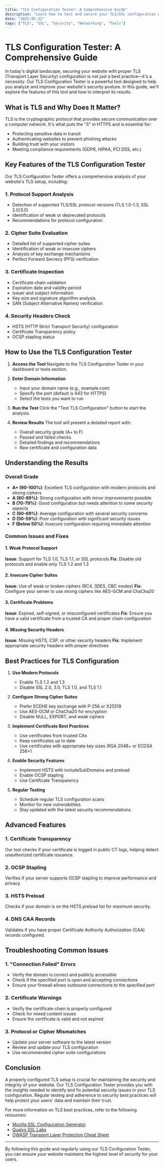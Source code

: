 ```yaml
---
title: "TLS Configuration Tester: A Comprehensive Guide"
description: "Learn how to test and secure your TLS/SSL configuration with our TLS Configuration Tester tool"
date: "2025-05-22"
tags: ["TLS", "SSL", "Security", "Networking", "Tools"]
---
```


# TLS Configuration Tester: A Comprehensive Guide

In today's digital landscape, securing your website with proper TLS (Transport Layer Security) configuration is not just a best practice—it's a necessity. Our TLS Configuration Tester is a powerful tool designed to help you analyze and improve your website's security posture. In this guide, we'll explore the features of this tool and how to interpret its results.

## What is TLS and Why Does It Matter?

TLS is the cryptographic protocol that provides secure communication over a computer network. It's what puts the "S" in HTTPS and is essential for:

- Protecting sensitive data in transit
- Authenticating websites to prevent phishing attacks
- Building trust with your visitors
- Meeting compliance requirements (GDPR, HIPAA, PCI DSS, etc.)

## Key Features of the TLS Configuration Tester

Our TLS Configuration Tester offers a comprehensive analysis of your website's TLS setup, including:

### 1. Protocol Support Analysis
- Detection of supported TLS/SSL protocol versions (TLS 1.0-1.3, SSL 2.0/3.0)
- Identification of weak or deprecated protocols
- Recommendations for protocol configuration

### 2. Cipher Suite Evaluation
- Detailed list of supported cipher suites
- Identification of weak or insecure ciphers
- Analysis of key exchange mechanisms
- Perfect Forward Secrecy (PFS) verification

### 3. Certificate Inspection
- Certificate chain validation
- Expiration date and validity period
- Issuer and subject information
- Key size and signature algorithm analysis
- SAN (Subject Alternative Names) verification

### 4. Security Headers Check
- HSTS (HTTP Strict Transport Security) configuration
- Certificate Transparency policy
- OCSP stapling status

## How to Use the TLS Configuration Tester

1. **Access the Tool**
   Navigate to the TLS Configuration Tester in your dashboard or tools section.

2. **Enter Domain Information**
   - Input your domain name (e.g., example.com)
   - Specify the port (default is 443 for HTTPS)
   - Select the tests you want to run

3. **Run the Test**
   Click the "Test TLS Configuration" button to start the analysis.

4. **Review Results**
   The tool will present a detailed report with:
   - Overall security grade (A+ to F)
   - Passed and failed checks
   - Detailed findings and recommendations
   - Raw certificate and configuration data

## Understanding the Results

### Overall Grade

- **A+ (90-100%)**: Excellent TLS configuration with modern protocols and strong ciphers
- **A (80-89%)**: Strong configuration with minor improvements possible
- **B (70-79%)**: Good configuration but needs attention to some security aspects
- **C (60-69%)**: Average configuration with several security concerns
- **D (50-59%)**: Poor configuration with significant security issues
- **F (Below 50%)**: Insecure configuration requiring immediate attention

### Common Issues and Fixes

#### 1. Weak Protocol Support
**Issue**: Support for TLS 1.0, TLS 1.1, or SSL protocols
**Fix**: Disable old protocols and enable only TLS 1.2 and 1.3

#### 2. Insecure Cipher Suites
**Issue**: Use of weak or broken ciphers (RC4, 3DES, CBC modes)
**Fix**: Configure your server to use strong ciphers like AES-GCM and ChaCha20

#### 3. Certificate Problems
**Issue**: Expired, self-signed, or misconfigured certificates
**Fix**: Ensure you have a valid certificate from a trusted CA and proper chain configuration

#### 4. Missing Security Headers
**Issue**: Missing HSTS, CSP, or other security headers
**Fix**: Implement appropriate security headers with proper directives

## Best Practices for TLS Configuration

1. **Use Modern Protocols**
   - Enable TLS 1.2 and 1.3
   - Disable SSL 2.0, 3.0, TLS 1.0, and TLS 1.1

2. **Configure Strong Cipher Suites**
   - Prefer ECDHE key exchange with P-256 or X25519
   - Use AES-GCM or ChaCha20 for encryption
   - Disable NULL, EXPORT, and weak ciphers

3. **Implement Certificate Best Practices**
   - Use certificates from trusted CAs
   - Keep certificates up to date
   - Use certificates with appropriate key sizes (RSA 2048+ or ECDSA 256+)

4. **Enable Security Features**
   - Implement HSTS with includeSubDomains and preload
   - Enable OCSP stapling
   - Use Certificate Transparency

5. **Regular Testing**
   - Schedule regular TLS configuration scans
   - Monitor for new vulnerabilities
   - Stay updated with the latest security recommendations

## Advanced Features

### 1. Certificate Transparency
Our tool checks if your certificate is logged in public CT logs, helping detect unauthorized certificate issuance.

### 2. OCSP Stapling
Verifies if your server supports OCSP stapling to improve performance and privacy.

### 3. HSTS Preload
Checks if your domain is on the HSTS preload list for maximum security.

### 4. DNS CAA Records
Validates if you have proper Certificate Authority Authorization (CAA) records configured.

## Troubleshooting Common Issues

### 1. "Connection Failed" Errors
- Verify the domain is correct and publicly accessible
- Check if the specified port is open and accepting connections
- Ensure your firewall allows outbound connections to the specified port

### 2. Certificate Warnings
- Verify the certificate chain is properly configured
- Check for mixed content issues
- Ensure the certificate is valid and not expired

### 3. Protocol or Cipher Mismatches
- Update your server software to the latest version
- Review and update your TLS configuration
- Use recommended cipher suite configurations

## Conclusion

A properly configured TLS setup is crucial for maintaining the security and integrity of your website. Our TLS Configuration Tester provides you with the insights needed to identify and fix potential security issues in your TLS configuration. Regular testing and adherence to security best practices will help protect your users' data and maintain their trust.

For more information on TLS best practices, refer to the following resources:
- [Mozilla SSL Configuration Generator](https://ssl-config.mozilla.org/)
- [Qualys SSL Labs](https://www.ssllabs.com/)
- [OWASP Transport Layer Protection Cheat Sheet](https://cheatsheetseries.owasp.org/cheatsheets/Transport_Layer_Protection_Cheat_Sheet.html)

---

By following this guide and regularly using our TLS Configuration Tester, you can ensure your website maintains the highest level of security for your users.
